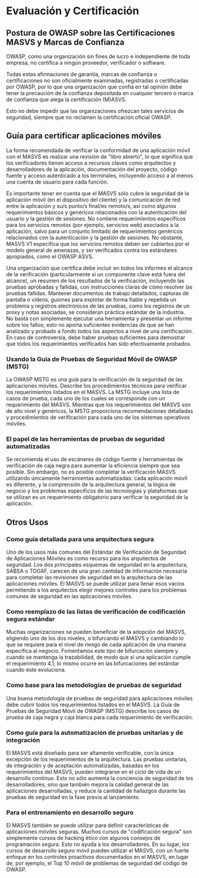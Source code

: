 # Evaluación y Certificación

## Postura de OWASP sobre las Certificaciones MASVS y Marcas de Confianza

OWASP, como una organización sin fines de lucro e independiente de toda empresa, no certifica a ningún proveedor, verificador o software.

Todas estas afirmaciones de garantía, marcas de confianza o certificaciones no son oficialmente examinadas, registradas o certificadas por OWASP, por lo que una organización que confía en tal opinión debe tener la precaución de la confianza depositada en cualquier tercero o marca de confianza que alega la certificación (M)ASVS.

Esto no debe impedir que las organizaciones ofrezcan tales servicios de seguridad, siempre que no reclamen la certificación oficial OWASP.

## Guía para certificar aplicaciones móviles

La forma recomendada de verificar la conformidad de una aplicación móvil con el MASVS es realizar una revisión de "libro abierto", lo que significa que los verificadores tienen acceso a recursos claves como arquitectos y desarrolladores de la aplicación, documentación del proyecto, código fuente y acceso autenticado a los terminales, incluyendo acceso a al menos una cuenta de usuario para cada función.

Es importante tener en cuenta que el MASVS sólo cubre la seguridad de la aplicación móvil (en el dispositivo del cliente) y la comunicación de red entre la aplicación y su/s punto/s final/es remoto/s, así como algunos requerimientos básicos y genéricos relacionados con la autenticación del usuario y la gestión de sesiones. No contiene requerimientos específicos para los servicios remotos (por ejemplo, servicios web) asociados a la aplicación, salvo para un conjunto limitado de requerimientos genéricos relacionados con la autenticación y la gestión de sesiones. No obstante, MASVS V1 especifica que los servicios remotos deben ser cubiertos por el modelo general de amenazas, y ser verificados contra los estándares apropiados, como el OWASP ASVS.

Una organización que certifica debe incluir en todos los informes el alcance de la verificación (particularmente si un componente clave está fuera del alcance), un resumen de los resultados de la verificación, incluyendo las pruebas aprobadas y fallidas, con instrucciones claras de cómo resolver las pruebas fallidas. Mantener documentos de trabajo detallados, capturas de pantalla o vídeos, guiones para explotar de forma fiable y repetida un problema y registros electrónicos de las pruebas, como los registros de un proxy y notas asociadas, se consideran práctica estándar de la industria. No basta con simplemente ejecutar una herramienta y presentar un informe sobre los fallos; esto no aporta suficientes evidencias de que se han analizado y probado a fondo todos los aspectos a nivel de una certificación. En caso de controversia, debe haber pruebas suficientes para demostrar que todos los requerimientos verificados han sido efectivamente probados.

### Usando la Guía de Pruebas de Seguridad Móvil de OWASP (MSTG)

La OWASP MSTG es una guía para la verificación de la seguridad de las aplicaciones móviles. Describe los procedimientos técnicos para verificar los requerimientos listados en el MASVS. La MSTG incluye una lista de casos de prueba, cada uno de los cuales se corresponde con un requerimiento del MASVS. Mientras que los requerimientos del MASVS son de alto nivel y genéricos, la MSTG proporciona recomendaciones detalladas y procedimientos de verificación para cada uno de los sistemas operativos móviles.

<div style="page-break-after: always;">
</div>

### El papel de las herramientas de pruebas de seguridad automatizadas

Se recomienda el uso de escáneres de código fuente y herramientas de verificación de caja negra para aumentar la eficiencia siempre que sea posible. Sin embargo, no es posible completar la verificación MASVS utilizando únicamente herramientas automatizadas: cada aplicación móvil es diferente, y la comprensión de la arquitectura general, la lógica de negocio y los problemas específicos de las tecnologías y plataformas que se utilizan es un requerimiento obligatorio para verificar la seguridad de la aplicación.

## Otros Usos

### Como guía detallada para una arquitectura segura

Uno de los usos más comunes del Estándar de Verificación de Seguridad de Aplicaciones Móviles es como recurso para los arquitectos de seguridad. Los dos principales esquemas de seguridad en la arquitectura, SABSA o TOGAF, carecen de una gran cantidad de información necesaria para completar las revisiones de seguridad en la arquitectura de las aplicaciones móviles. El MASVS se puede utilizar para llenar esos vacíos permitiendo a los arquitectos elegir mejores controles para los problemas comunes de seguridad en las aplicaciones móviles.

### Como reemplazo de las listas de verificación de codificación segura estándar

Muchas organizaciones se pueden beneficiar de la adopción del MASVS, eligiendo uno de los dos niveles, o bifurcando el MASVS y cambiando lo que se requiere para el nivel de riesgo de cada aplicación de una manera específica al negocio. Fomentamos este tipo de bifurcación siempre y cuando se mantenga la trazabilidad, de modo que si una aplicación cumple el requerimiento 4.1, lo mismo ocurre en las bifurcaciones del estándar cuando éste evoluciona.

### Como base para las metodologías de pruebas de seguridad

Una buena metodología de pruebas de seguridad para aplicaciones móviles debe cubrir todos los requerimientos listados en el MASVS. La Guía de Pruebas de Seguridad Móvil de OWASP (MSTG) describe los casos de prueba de caja negra y caja blanca para cada requerimiento de verificación.

### Como guía para la automatización de pruebas unitarias y de integración

El MASVS está diseñado para ser altamente verificable, con la única excepción de los requerimientos de la arquitectura. Las pruebas unitarias, de integración y de aceptación automatizadas, basadas en los requerimientos del MASVS, pueden integrarse en el ciclo de vida de un desarrollo continuo. Esto no sólo aumenta la conciencia de seguridad de los desarrolladores, sino que también mejora la calidad general de las aplicaciones desarrolladas, y reduce la cantidad de hallazgos durante las pruebas de seguridad en la fase previa al lanzamiento.

### Para el entrenamiento en desarrollo seguro

El MASVS también se puede utilizar para definir características de aplicaciones móviles seguras. Muchos cursos de "codificación segura" son simplemente cursos de hacking ético con algunos consejos de programación segura. Esto no ayuda a los desarrolladores. En su lugar, los cursos de desarrollo seguro móvil pueden utilizar el MASVS, con un fuerte enfoque en los controles proactivos documentados en el MASVS, en lugar de, por ejemplo, el Top 10 móvil de problemas de seguridad del código de OWASP.
